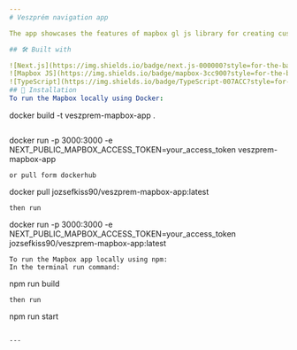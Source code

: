 ```yaml
---
# Veszprém navigation app

The app showcases the features of mapbox gl js library for creating custom online interactive maps. The app utilizes marker and route management while ensuring a user-friendly interface. Upon start the user navigated to the city of Veszprém where he/she can add markers, plan routes for different profiles and modify the style of the created routes.

## 🛠️ Built with

![Next.js](https://img.shields.io/badge/next.js-000000?style=for-the-badge&logo=nextdotjs&logoColor=white)
![Mapbox JS](https://img.shields.io/badge/mapbox-3cc900?style=for-the-badge&logo=mapbox&logoColor=white)
![TypeScript](https://img.shields.io/badge/TypeScript-007ACC?style=for-the-badge&logo=typescript&logoColor=white)
## 🚀 Installation
To run the Mapbox locally using Docker:
```
docker build -t veszprem-mapbox-app .
```
```
docker run -p 3000:3000 -e NEXT_PUBLIC_MAPBOX_ACCESS_TOKEN=your_access_token veszprem-mapbox-app
```
or pull form dockerhub
```
docker pull jozsefkiss90/veszprem-mapbox-app:latest
```
then run
```
docker run -p 3000:3000 -e NEXT_PUBLIC_MAPBOX_ACCESS_TOKEN=your_access_token jozsefkiss90/veszprem-mapbox-app:latest
```
To run the Mapbox app locally using npm:
In the terminal run command: 
```
npm run build
```
then run
```
npm run start
```

---
```

